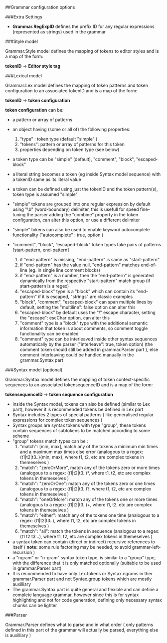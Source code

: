 ##Grammar configuration options


###Extra Settings

* __Grammar.RegExpID__ defines the prefix ID for any regular expressions (represented as strings) used in the grammar


###Style model

Grammar.Style model defines the mapping of tokens to editor styles and is a map of the form:

__tokenID__  -> __Editor style tag__


###Lexical model

Grammar.Lex model defines the mapping of token patterns and token configuration to an associated tokenID and is a map of the form:

__tokenID__  -> __token configuration__


__token configuration__ can be:

* a pattern or array of patterns
* an object having (some or all of) the following properties:
    1. "type" : token type (default "simple" )
    2. "tokens": pattern or array of patterns for this token
    3. properties depending on token type (see below)
    
    
* a token type can be "simple" (default), "comment", "block", "escaped-block"
* a literal string becomes a token (eg inside Syntax model sequence) with a tokenID same as its literal value
* a token can be defined using just the tokenID and the token pattern(s), token type is assumed "simple" 
* "simple" tokens are grouped into one regular expression by default using "\\b" (word-boundary) delimiter, this is usefull for speed fine-tuning the parser adding the "combine" property in the token configuration, can alter this option, or use a different delimiter
* "simple" tokens can also be used to enable keyword autocomplete functionality ("autocomplete" : true, option )
* "comment", "block", "escaped-block" token types take pairs of patterns [start-pattern, end-pattern]
    1. if "end-pattern" is missing, "end-pattern" is same as "start-pattern"
    2. if "end-pattern" has the value null, "end-pattern" matches end-of-line (eg. in single line comment blocks)
    3. if "end-pattern" is a number, then the "end-pattern" is generated dynamically from the respective "start-pattern" match group (if start-pattern is a regex)
    4. "escaped-block" type is a "block" which can contain its "end-pattern" if it is escaped, "strings" are classic examples
    5. "block", "comment", "escaped-block" can span multiple lines by default, setting the "multiline": false option can alter this
    6. "escaped-block" by default uses the "\\" escape character, setting the "escape": escChar option, can alter this
    7. "comment" type is a "block" type with the additional semantic information that token is about comments, so comment toggle functionality can be enabled
    8. "comment" type can be interleaved inside other syntax sequences automatically by the parser ("interleave": true, token option) (the comment token should still be added in grammar.Parser part ), else comment interleaving could be handled manually in the grammar.Syntax part

###Syntax model (optional)

Grammar.Syntax model defines the mapping of token context-specific sequences to an associated tokensequenceID and is a map of the form:

__tokensequenceID__  -> __token sequence configuration__


* Inside the Syntax model, tokens can also be defined (similar to Lex part), however it is recommended tokens be defined in Lex part
* Syntax includes 2 types of special patterns ( like generalised regular expressions for complex token sequences )
* Syntax groups are syntax tokens with type "group", these tokens contain sequences of subtokens to be matched according to some scheme
* "group" tokens match types can be :
    1. "match": [min, max], match any of the tokens a minimum min times and a maximum max times else error (analogous to a regex: (t1|t2|t3..){min, max}, where t1, t2, etc are complex tokens in themeselves )
    2. "match": "zeroOrMore",  match any of the tokens zero or more times (analogous to a regex: (t1|t2|t3..)*, where t1, t2, etc are complex tokens in themeselves )
    3. "match": "zeroOrOne":  match any of the tokens zero or one times (analogous to a regex: (t1|t2|t3..)?, where t1, t2, etc are complex tokens in themeselves )
    4. "match": "oneOrMore":  match any of the tokens one or more times (analogous to a regex: (t1|t2|t3..)+, where t1, t2, etc are complex tokens in themeselves )
    5. "match": "either":  match any of the tokens one time (analogous to a regex: (t1|t2|t3..), where t1, t2, etc are complex tokens in themeselves )
    6. "match": "all":  match the tokens in sequence (analogous to a regex: (t1 t2 t3 ..), where t1, t2, etc are complex tokens in themeselves )
* a syntax token can contain (direct or indirect) recursive references to itself ( __note:__ some rule factoring may be needed, to avoid grammar-left-recursion )
* a "ngram" or "n-gram" syntax token type, is similar to a "group" type, with the difference that it is only matched optionally (suitable to be used in grammar.Parser part)
* It is recommended to have only Lex.tokens or Syntax.ngrams in ther grammar.Parser part and not Syntax.group tokens which are mostly auxilliary
* The grammar.Syntax part is quite general and flexible and can define a complete language grammar, however since this is for syntax highlighting and not for code generation, defining only necessary syntax chunks can be lighter

###Parser

Grammar.Parser defines what to parse and in what order ( only patterns defined in this part of the grammar will actually be parsed, everything else is auxilliary )

